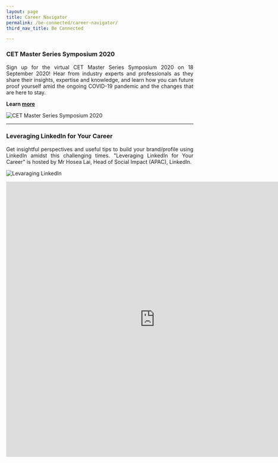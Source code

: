 ```yaml
---
layout: page
title: Career Navigator
permalink: /be-connected/career-navigator/
third_nav_title: Be Connected

---
```

### CET Master Series Symposium 2020 ### 
<div style="text-align: justify">
    <p>
Sign up for the virtual CET Master Series Symposium 2020 on 18 September 2020! Hear from industry experts and professionals as they share their insights, expertise and knowledge, and learn how you can future proof yourself amid the ongoing COVID-19 pandemic and the changes that are here to stay.
          </p>
</div>

**Learn [more](https://www1.np.edu.sg/cet-symposium-2020/?fbclid=IwAR3bPM9NoNxxX50gxezBNaBXMD7UXqV4qUMu90TuUBx4WHvkRIEo6lSRiFw)**

![CET Master Series Symposium 2020]({{site.baseurl}}/images/BeConnected_Alumni4.JPG)

---
### Leveraging LinkedIn for Your Career ###
<div style="text-align: justify">
    <p>
Get insightful perspectives and useful tips to build your brand/profile using LinkedIn amidst this challenging times. "Leveraging LinkedIn for Your Career" is hosted by Mr Hosea Lai, Head of Social Impact (APAC), LinkedIn.
        </p>
</div>

![Levaraging LinkedIn]({{site.baseurl}}/images/BeConnected_LinkedIn.JPG)

<iframe src="https://www.facebook.com/plugins/video.php?href=https%3A%2F%2Fwww.facebook.com%2Ftemasekpolyalumni%2Fvideos%2F660591798116873%2F&show_text=0&width=800" width="800" height="742" style="border:none;overflow:hidden" scrolling="no" frameborder="0" allowTransparency="true" allowFullScreen="true"></iframe>
